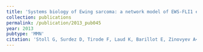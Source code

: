 ```yaml
---
title: 'Systems biology of Ewing sarcoma: a network model of EWS-FLI1 effect on proliferation and apoptosis'
collection: publications
permalink: /publication/2013_pub045
year: 2013
pubtype: 'MMN'
citation: 'Stoll G, Surdez D, Tirode F, Laud K, Barillot E, Zinovyev A<sup>^</sup>, Delattre O<sup>^</sup>. Systems biology of Ewing sarcoma: a network model of EWS-FLI1 effect on proliferation and apoptosis. 2013. <i>Nucleic Acids Res.</i>, <b>41</b>(19):8853-71.'
---
```

